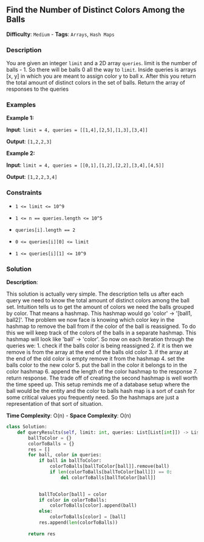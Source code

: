 ## Find the Number of Distinct Colors Among the Balls

**Difficulty**: `Medium` - **Tags**: `Arrays`, `Hash Maps`

### Description

You are given an integer `limit` and a 2D array `queries`. limit is the number of balls - 1. So there will be balls 0 all the way to `limit`. Inside queries is arrays [x, y] in which you are meant to assign color y to ball x. After this you return the total amount of distinct colors in the set of balls. Return the array of responses to the queries

### Examples

**Example 1:**

**Input**: ```limit = 4, queries = [[1,4],[2,5],[1,3],[3,4]]```

**Output**: ```[1,2,2,3]```

**Example 2:**

**Input**: ```limit = 4, queries = [[0,1],[1,2],[2,2],[3,4],[4,5]]```

**Output**: ```[1,2,2,3,4]```

### Constraints

- `1 <= limit <= 10^9`

- `1 <= n == queries.length <= 10^5`

- `queries[i].length == 2`

- `0 <= queries[i][0] <= limit`

- `1 <= queries[i][1] <= 10^9`

### Solution

**Description**:

This solution is actually very simple. The description tells us after each query we need to know the total amount of distinct colors among the ball set. Intuition tells us to get the amount of colors we need the balls grouped by color. That means a hashmap. This hashmap would go 'color' -> '[ball1, ball2]'. The problem we now face is knowing which color key in the hashmap to remove the ball from if the color of the ball is reassigned. To do this we will keep track of the colors of the balls in a separate hashmap. This hashmap will look like 'ball' -> 'color'. So now on each iteration through the queries we: 1. check if the balls color is being reassigned 2. if it is then we remove is from the array at the end of the balls old color 3. if the array at the end of the old color is empty remove it from the hashmap 4. set the balls color to the new color 5. put the ball in the color it belongs to in the color hashmap 6. append the length of the color hashmap to the response 7. return response. The trade off of creating the second hashmap is well worth the time speed up. This setup reminds me of a database setup where the ball would be the entity and the color to balls hash map is a sort of cash for some critical values you frequently need. So the hashmaps are just a representation of that sort of situation.

**Time Complexity**: O(n) - **Space Complexity**: O(n) 

```python
class Solution:
    def queryResults(self, limit: int, queries: List[List[int]]) -> List[int]:
        ballToColor = {}
        colorToBalls = {}
        res = []
        for ball, color in queries:
            if ball in ballToColor:
                colorToBalls[ballToColor[ball]].remove(ball)
                if len(colorToBalls[ballToColor[ball]]) == 0:
                    del colorToBalls[ballToColor[ball]]
            

            ballToColor[ball] = color
            if color in colorToBalls:
                colorToBalls[color].append(ball)
            else:
                colorToBalls[color] = [ball]
            res.append(len(colorToBalls))
        
        return res
```